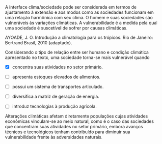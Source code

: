 

A interface clima/sociedade pode ser considerada em termos de ajustamento à extensão e aos modos como as sociedades funcionam em uma relação harmônica com seu clima. O homem e suas sociedades são vulneráveis às variações climáticas. A vulnerabilidade é a medida pela qual uma sociedade é suscetível de sofrer por causas climáticas.

AYOADE, J. O. Introdução a climatologia para os trópicos. Rio de Janeiro: Bertrand Brasil, 2010 (adaptado).

Considerando o tipo de relação entre ser humano e condição climática apresentado no texto, uma sociedade torna-se mais vulnerável quando



- [x] concentra suas atividades no setor primário.
- [ ] apresenta estoques elevados de alimentos.
- [ ] possui um sistema de transportes articulado.
- [ ] diversifica a matriz de geração de energia.
- [ ] introduz tecnologias à produção agrícola.


Alterações climáticas afetam diretamente populações cujas atividades econômicas vinculam-se ao meio natural, como é o caso das sociedades que concentram suas atividades no setor primário, embora avanços técnicos e tecnológicos tenham contribuído para diminuir sua vulnerabilidade frente às adversidades naturais.
